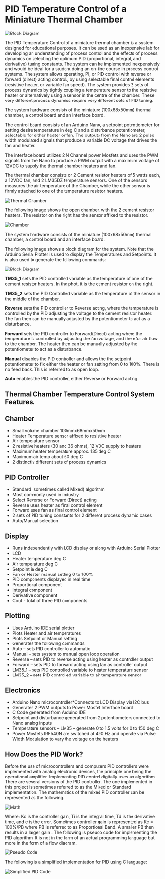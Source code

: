 # PID Temperature Control of a Miniature Thermal Chamber

<img alt="Block Diagram" src="images/PID Temperature Control System.jpg">

The PID Temperature Control of a miniature thermal chamber is a system designed for educational purposes. It can be used as an inexpensive lab for developing an understanding of process control and the effects of process dynamics on selecting the optimum PID (proportional, integral, and derivative) tuning constants. The system can be implemented inexpensively and would be ideal for a student doing an on-line course in process control systems. The system allows operating, PI, or PID control with reverse or forward (direct) acting control., by using selectable final control elements (resistive heater, or variable fan speed). The system provides 2 sets of process dynamics by tightly coupling a temperature sensor to the resistive heater or alternatively using a sensor in the centre of the chamber. These very different process dynamics require very different sets of PID tuning.

The system hardware consists of the miniature (100x68x50mm) thermal chamber, a control board and an interface board.

The control board consists of an Arduino Nano, a setpoint potentiometer for setting desire temperature in deg C and a disturbance potentiometer, selectable for either heater or fan. The outputs from the Nano are 2 pulse width modulated signals that produce a variable DC voltage that drives the fan and heater.

The interface board utilizes 2 N Channel power Mosfets and uses the PWM signals from the Nano to produce a PWM output with a maximum voltage of 12VDC to supply the thermal chamber heaters and fan.

The thermal chamber consists or 2 Cement resistor heaters of 5 watts each, a 12VDC fan, and 2 LM35DZ temperature sensors. One of the sensors measures the air temperature of the Chamber, while the other sensor is firmly attached to one of the temperature resistor heaters.

<img alt="Thermal Chamber" src="images/Thermal Chamber.jpg">

The following image shows the open chamber, with the 2 cement resistor heaters. The resistor on the right has the sensor affixed to the resistor.

<img alt="Chamber" src="images/Chamber.JPG">

The system hardware consists of the miniature (100x68x50mm) thermal chamber, a control board and an interface board.

The following image shows a block diagram for the system. Note that the Arduino Serial Plotter is used to display the Temperatures and Setpoints. It is also used to generate the following commands:

<img alt="Block Diagram" src="images/Thermal Chamber PID  Temperature Control.jpg">

**TM35_1** sets the PID controlled variable as the temperature of one of the cement resistor heaters. In the phot, it is the cement resistor on the right.

**TM35_2** sets the PID Controlled variable as the temperature of the sensor in the middle of the chamber.

**Reverse** sets the PID controller to Reverse acting, where the temperature is controlled by the PID adjusting the voltage to the cement resistor heater. The fan then can be manually adjusted by the potentiometer to act as a disturbance.

**Forward** sets the PID controller to Forward(Direct) acting where the temperature is controlled by adjusting the fan voltage, and therefor air flow to the chamber. The heater then can be manually adjusted by the potentiometer to act as a disturbance.

**Manual** disables the PID controller and allows the the setpoint potentiometer to fix either the heater or fan setting from 0 to 100%. There is no feed back. This is referred to as open loop.

**Auto** enables the PID controller, either Reverse or Forward acting.

## Thermal Chamber Temperature Control System Features.
## Chamber
* Small volume chamber 100mmx68mmx50mm
* Heater Temperature sensor affixed to resistive heater
*	Air temperature sensor
*	2 resistive heaters (30 and 36 ohms), 12 VDC supply to heaters
*	Maximum heater temperature approx. 135 deg C
*	Maximum air temp about 60 deg C
*	2 distinctly different sets of process dynamics
  
## PID Controller
*	Standard (sometimes called Mixed) algorithm
*	Most commonly used in industry
*	Select Reverse or Forward (Direct) acting
*	Reverse uses heater as final control element
*	Forward uses fan as final control element
*	2 sets of PID tuning constants for 2 different process dynamic cases
*	Auto/Manual selection
  
## Display
* Runs independently with LCD display or along with Arduino Serial Plotter
* LCD
*	Heater temperature deg C
*	Air temperature deg C
*	Setpoint in deg C
*	Fan or Heater manual setting 0 to 100%
*	PID components displayed in real time
*	Proportional component
*	Integral component
*	Derivative component
*	Cout - total of three PID components

## Plotting
*	Uses Arduino IDE serial plotter
*	Plots Heater and air temperatures
*	Plots Setpoint or Manual setting
*	Generates the following commands
* Auto – sets PID controller to automatic
*	Manual – sets system to manual  open loop operation
*	Reverse – sets PID to reverse acting using heater as controller output
*	Forward – sets PID to forward acting using fan as controller output
*	LM35_1 – sets PID controlled variable to heater temperature sensor
*	LM35_2 – sets PID controlled variable to air temperature sensor
 
## Electronics
* Arduino Nano microcontroller*Connects to LCD Display via I2C bus
*	Generates 2 PWM outputs to Power Mosfet Interface board
* C Code generated from Arduino IDE
*	Setpoint and disturbance generated from 2 potentiometers connected to Nano analog inputs 
*	Temperature sensors – LM35 – generate 0 to 1.5 volts for 0 to 150 deg C
*	Power Mosfets IRF540N are switched  at 490 Hz and operate via Pulse Width Modulation to vary the voltage on the heaters

## How Does the PID Work?
Before the use of microcontrollers and computers PID controllers were implemented with analog electronic devices, the principle one being the operational amplifier.
Implementing PID control digitally uses an algorithm. There are several versions of the PID controller. The one implemented in this project is sometimes referred to as the Mixed or Standard implementation.
The mathematics of the mixed PID controller can be represented as the following.

<img alt="Math" src="images/Math.jpg">

Where:
Kc is the controller gain, Ti is the integral time, Td is the derivative time, and e is the error. Sometimes controller gain is represented as  Kc = 100%/PB where PB is referred to as Proportional Band. A smaller PB then results in a larger gain .
The following is pseudo code for implementing the PID algorithm. It is not in the form of an actual programming language but more in the form of a flow diagram.

<img alt="Pseudo Code" src="images/Pseudo Code.jpg">

The following is a simplified implementation for PID using C language:

<img alt="Simplified PID Code" src="images/Simplified PID Code.jpg">
